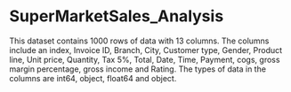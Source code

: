 # SuperMarketSales_Analysis
This dataset contains 1000 rows of data with 13 columns. The columns include an index, Invoice ID, Branch, City, Customer type, Gender, Product line, Unit price, Quantity, Tax 5%, Total, Date, Time, Payment, cogs, gross margin percentage, gross income and Rating. The types of data in the columns are int64, object, float64 and object.
